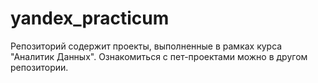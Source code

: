 # yandex_practicum
Репозиторий содержит проекты, выполненные в рамках курса "Аналитик Данных". Ознакомиться с пет-проектами можно в другом репозитории.

